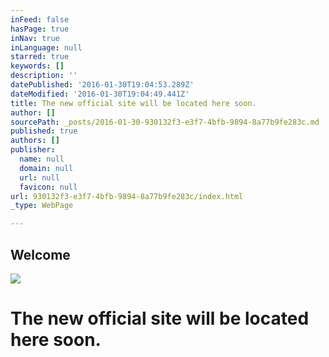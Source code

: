 ```yaml
---
inFeed: false
hasPage: true
inNav: true
inLanguage: null
starred: true
keywords: []
description: ''
datePublished: '2016-01-30T19:04:53.289Z'
dateModified: '2016-01-30T19:04:49.441Z'
title: The new official site will be located here soon.
author: []
sourcePath: _posts/2016-01-30-930132f3-e3f7-4bfb-9894-8a77b9fe283c.md
published: true
authors: []
publisher:
  name: null
  domain: null
  url: null
  favicon: null
url: 930132f3-e3f7-4bfb-9894-8a77b9fe283c/index.html
_type: WebPage

---
```

## Welcome
![](https://s3-us-west-2.amazonaws.com/the-grid-img/p/dab105ab73bfb3059133d4e09118ba494c3ac7e7.jpg)

# The new official site will be located here soon.